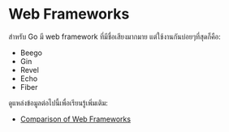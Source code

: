 # Web Frameworks

สำหรับ Go มี web framework ที่มีชื่อเสียงมากมาย แต่ใช้งานกันบ่อยๆที่สุดก็คือ:

- Beego
- Gin
- Revel
- Echo
- Fiber

ดูแหล่งข้อมูลต่อไปนี้เพื่อเรียนรู้เพิ่มเติม:

- [Comparison of Web Frameworks](https://github.com/diyan/go-web-framework-comparison)
